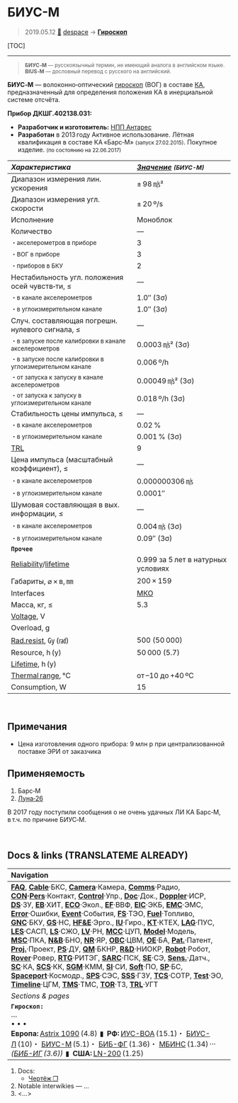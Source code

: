 # БИУС-М
> 2019.05.12 [🚀](../index/index.md) [despace](index.md) → **[Гироскоп](iu.md)**

[TOC]

---

> <small>**БИУС‑М** — русскоязычный термин, не имеющий аналога в английском языке. **BIUS‑M** — дословный перевод с русского на английский.</small>

**БИУС‑М** — волоконно‑оптический [гироскоп](iu.md) (ВОГ) в составе [КА](sc.md), предназначенный для определения положения КА в инерциальной системе отсчёта.

**Прибор ДКШГ.402138.031:**

   - **Разработчик и изготовитель:** [НПП Антарес](zz_npp_antares.md)
   - **Разработан** в 2013 году Активное использование. Лётная квалификация в составе КА «Барс‑М» <small>(запуск 27.02.2015)</small>. Покупное изделие. <small>(по состоянию на 22.06.2017)</small>

<small>

|*Характеристика*|*[Значение](si.md) <small>(БИУС-М)</small>*|
|:--|:--|
|Диапазон измерения лин. ускорения|± 98 ㎧²|
|Диапазон измерения угл. скорости|± 20 º/s|
|Исполнение|Моноблок|
|Количество|—|
|<small> ・акселерометров в приборе</small>|3|
|<small> ・ВОГ в приборе</small>|3|
|<small> ・приборов в БКУ</small>|2|
|Нестабильность угл. положения осей чувств‑ти, ≤|—|
|<small> ・в канале акселерометров</small>|1.0″ (3σ)|
|<small> ・в углоизмерительном канале</small>|1.0″ (3σ)|
|Случ. составляющая погрешн. нулевого сигнала, ≤|—|
|<small> ・в запуске после калибровки в канале акселерометров</small>|0.0003 ㎧² (3σ)|
|<small> ・в запуске после калибровки в углоизмерительном канале</small>|0.006 º/h|
|<small> ・от запуска к запуску в канале акселерометров</small>|0.00049 ㎧² (3σ)|
|<small> ・от запуска к запуску в углоизмерительном канале</small>|0.018 º/h (3σ)|
|Стабильность цены импульса, ≤|—|
|<small> ・в канале акселерометров</small>|0.02 %|
|<small> ・в углоизмерительном канале</small>|0.001 % (3σ)|
|[TRL](trl.md)|9|
|Цена импульса (масштабный коэффициент), ≤|—|
|<small> ・в канале акселерометров</small>|0.000000306 ㎧|
|<small> ・в углоизмерительном канале</small>|0.0001″|
|Шумовая составляющая в вых. информации, ≤|—|
|<small> ・в канале акселерометров</small>|0.004 ㎧ (3σ)|
|<small> ・в углоизмерительном канале</small>|0.09″ (3σ)|
|**`Прочее`**| |
|[Reliability](qm.md)/[lifetime](lifetime.md)|0.999 за 5 лет в натурных условиях|
|Габариты, ⌀ × в, ㎜|200 × 159|
|Interfaces|[МКО](mil_std_1553.md)|
|Масса, кг, ≤|5.3|
|[Voltage](voltage.md), V| |
|Overload, g| |
|[Rad.resist](ion_rad.md), ㏉ (㎭)|500 (50 000)|
|Resource, h (y)|50 000 (5.7)|
|[Lifetime](lifetime.md), h (y)| |
|[Thermal range](tcs.md), ℃|от –10 до +40 ºС|
|Consumption, W|15|

</small>



<p style="page-break-after:always"> </p>

## Примечания
   - Цена изготовления одного прибора: 9 млн р при централизованной поставке ЭРИ от заказчика



## Применяемость
   1. Барс‑М
   1. [Луна‑26](луна_26.md)

В 2017 году поступили сообщения о не очень удачных ЛИ КА Барс‑М, в т.ч. по причине БИУС‑М.



<p style="page-break-after:always"> </p>

## Docs & links (TRANSLATEME ALREADY)
|Navigation|
|:--|
|**[FAQ](faq.md)**, **[Cable](cable.md)**·БКС, **[Camera](cam.md)**·Камера, **[Comms](comms.md)**·Радио, **[CON](contact.md)·[Pers](person.md)**·Контакт, **[Control](control.md)**·Упр., **[Doc](doc.md)**·Док., **[Doppler](doppler.md)**·ИСР, **[DS](ds.md)**·ЗУ, **[EB](eb.md)**·ХИТ, **[ECO](ecology.md)**·Экол., **[EF](ef.md)**·ВВФ, **[ElC](elc.md)**·ЭКБ, **[EMC](emc.md)**·ЭМС, **[Error](error.md)**·Ошибки, **[Event](event.md)**·События, **[FS](fs.md)**·ТЭО, **[Fuel](fuel.md)**·Топливо, **[GNC](gnc.md)**·БКУ, **[GS](scs.md)**·НС, **[HF&E](hfe.md)**·Эрго., **[IU](iu.md)**·Гиро., **[KT](kt.md)**·КТЕХ, **[LAG](lag.md)**·ПУC, **[LES](les.md)**·САСП, **[LS](ls.md)**·СЖО, **[LV](lv.md)**·РН, **[MCC](mcc.md)**·ЦУП, **[Model](model.md)**·Модель, **[MSC](sc.md)**·ПКА, **[N&B](nnb.md)**·БНО, **[NR](nr.md)**·ЯР, **[OBC](obc.md)**·ЦВМ, **[OE](oe.md)**·БА, **[Pat.](патент.md)**·Патент, **[Proj.](project.md)**·Проект, **[PS](ps.md)**·ДУ, **[QM](qm.md)**·БКНР, **[R&D](rnd.md)**·НИОКР, **[Robot](robotics.md)**·Робот, **[Rover](rover.md)**·Ровер, **[RTG](rtg.md)**·РИТЭГ, **[SARC](sarc.md)**·ПСК, **[SE](se.md)**·СЭ, **[Sens.](sensor.md)**·Датч., **[SC](sc.md)**·КА, **[SCS](scs.md)**·КК, **[SGM](sgm.md)**·КММ, **[SI](si.md)**·СИ, **[Soft](soft.md)**·ПО, **[SP](sp.md)**·БС, **[Spaceport](spaceport.md)**·Космодр., **[SPS](sps.md)**·СЭС, **[SSS](sss.md)**·ГЗУ, **[TCS](tcs.md)**·СОТР, **[Test](test.md)**·ЭО, **[Timeline](timeline.md)**·ЦГМ, **[TMS](tms.md)**·ТМС, **[TOR](tor.md)**·ТЗ, **[TRL](trl.md)**·УГТ|
|*Sections & pages*|
|**`Гироскоп:`**<br> …<br>• • •<br> **Европа:** [Astrix 1090](astrix_1090.md) (4.8)  ▮  **РФ:** [ИУС-ВОА](ius_voa.md) (15.1)・ [БИУС-Л](bius_l.md) (10)・ [БИУС-М](bius_m.md) (5.1)・ [БИБ-ФГ](bib_fg.md) (1.36)・ [МБИНС](mbins.md) (1.34) ··· *([БИБ-ИГ](bib_ig.md) (3.6))*  ▮  **США:** [LN-200](ln_200.md) (1.25)|

   1. Docs:
      - [Чертёж ❐](f/iu/b:bius_m_sketch.pdf)
   1. Notable interwikies — …
   1. <…>
